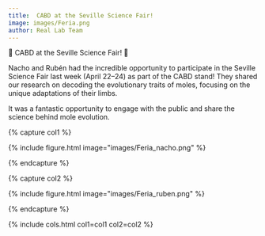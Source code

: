 ```yaml
---
title:  CABD at the Seville Science Fair!
image: images/Feria.png
author: Real Lab Team
---
```


🌟 CABD at the Seville Science Fair! 🌟

Nacho and Rubén had the incredible opportunity to participate in the Seville Science Fair last week (April 22–24) as part of the CABD stand! They shared our research on decoding the evolutionary traits of moles, focusing on the unique adaptations of their limbs.

It was a fantastic opportunity to engage with the public and share the science behind mole evolution. 

{% capture col1 %}

{% include figure.html image="images/Feria_nacho.png" %}

{% endcapture %}

{% capture col2 %}

{% include figure.html image="images/Feria_ruben.png" %}

{% endcapture %}

{% include cols.html col1=col1 col2=col2 %}
